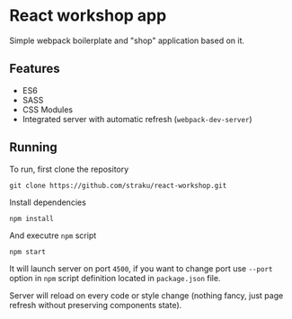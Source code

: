 # React workshop app

Simple webpack boilerplate and "shop" application based on it.

## Features

- ES6
- SASS
- CSS Modules
- Integrated server with automatic refresh (`webpack-dev-server`)

## Running

To run, first clone the repository
```
git clone https://github.com/straku/react-workshop.git
```
Install dependencies
```
npm install
```
And executre `npm` script
```
npm start
```
It will launch server on port `4500`, if you want to change port use `--port` option in `npm` script definition located in `package.json` file.

Server will reload on every code or style change (nothing fancy, just page refresh without preserving components state).


